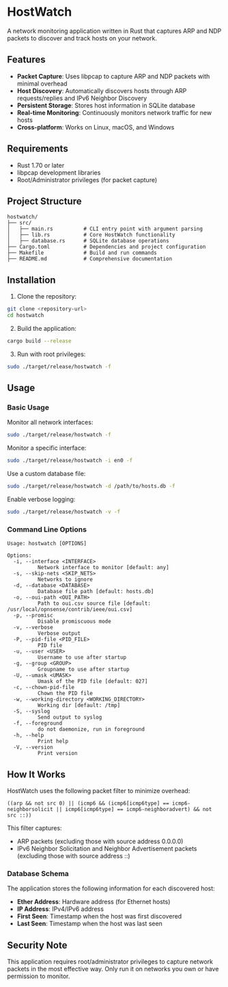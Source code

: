 # HostWatch

A network monitoring application written in Rust that captures ARP and NDP packets to discover and track hosts on your network.

## Features

- **Packet Capture**: Uses libpcap to capture ARP and NDP packets with minimal overhead
- **Host Discovery**: Automatically discovers hosts through ARP requests/replies and IPv6 Neighbor Discovery
- **Persistent Storage**: Stores host information in SQLite database
- **Real-time Monitoring**: Continuously monitors network traffic for new hosts
- **Cross-platform**: Works on Linux, macOS, and Windows
## Requirements

- Rust 1.70 or later
- libpcap development libraries
- Root/Administrator privileges (for packet capture)

## Project Structure

```
hostwatch/
├── src/
│   ├── main.rs          # CLI entry point with argument parsing
│   ├── lib.rs           # Core HostWatch functionality
│   ├── database.rs      # SQLite database operations
├── Cargo.toml           # Dependencies and project configuration
├── Makefile             # Build and run commands
├── README.md            # Comprehensive documentation
```

## Installation

1. Clone the repository:
```bash
git clone <repository-url>
cd hostwatch
```

2. Build the application:
```bash
cargo build --release
```

3. Run with root privileges:
```bash
sudo ./target/release/hostwatch -f
```

## Usage

### Basic Usage

Monitor all network interfaces:
```bash
sudo ./target/release/hostwatch -f
```

Monitor a specific interface:
```bash
sudo ./target/release/hostwatch -i en0 -f
```

Use a custom database file:
```bash
sudo ./target/release/hostwatch -d /path/to/hosts.db -f
```

Enable verbose logging:
```bash
sudo ./target/release/hostwatch -v -f
```

### Command Line Options

```
Usage: hostwatch [OPTIONS]

Options:
  -i, --interface <INTERFACE>
          Network interface to monitor [default: any]
  -s, --skip-nets <SKIP_NETS>
          Networks to ignore
  -d, --database <DATABASE>
          Database file path [default: hosts.db]
  -o, --oui-path <OUI_PATH>
          Path to oui.csv source file [default: /usr/local/opnsense/contrib/ieee/oui.csv]
  -p, --promisc
          Disable promiscuous mode
  -v, --verbose
          Verbose output
  -P, --pid-file <PID_FILE>
          PID file
  -u, --user <USER>
          Username to use after startup
  -g, --group <GROUP>
          Groupname to use after startup
  -U, --umask <UMASK>
          Umask of the PID file [default: 027]
  -c, --chown-pid-file
          Chown the PID file
  -w, --working-directory <WORKING_DIRECTORY>
          Working dir [default: /tmp]
  -S, --syslog
          Send output to syslog
  -f, --foreground
          do not daemonize, run in foreground
  -h, --help
          Print help
  -V, --version
          Print version
```

## How It Works

HostWatch uses the following packet filter to minimize overhead:
```
((arp && not src 0) || (icmp6 && (icmp6[icmp6type] == icmp6-neighborsolicit || icmp6[icmp6type] == icmp6-neighboradvert) && not src ::))
```

This filter captures:
- ARP packets (excluding those with source address 0.0.0.0)
- IPv6 Neighbor Solicitation and Neighbor Advertisement packets (excluding those with source address ::)

### Database Schema

The application stores the following information for each discovered host:

- **Ether Address**: Hardware address (for Ethernet hosts)
- **IP Address**: IPv4/IPv6 address
- **First Seen**: Timestamp when the host was first discovered
- **Last Seen**: Timestamp when the host was last seen


## Security Note

This application requires root/administrator privileges to capture network packets in the most effective way. 
Only run it on networks you own or have permission to monitor.


